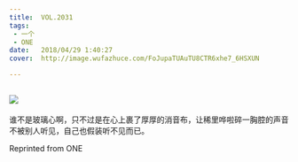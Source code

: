 ```yaml
---
title:	VOL.2031
tags:
 - 一个
 - ONE
date:	2018/04/29 1:40:27
cover:	http://image.wufazhuce.com/FoJupaTUAuTU8CTR6xhe7_6HSXUN

---
```

![](http://image.wufazhuce.com/FoJupaTUAuTU8CTR6xhe7_6HSXUN)
---

谁不是玻璃心啊，只不过是在心上裹了厚厚的消音布，让稀里哗啦碎一胸腔的声音不被别人听见，自己也假装听不见而已。
 
Reprinted from ONE
